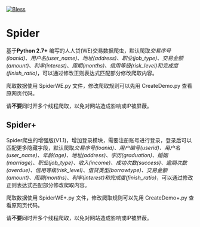 [![Bless](https://cdn.rawgit.com/LunaGao/BlessYourCodeTag/master/tags/god.svg)](http://lunagao.github.io/BlessYourCodeTag/)
# Spider
基于**Python 2.7+** 编写的人人贷(WE)交易数据爬虫，默认爬取*交易序号(loanid)、用户名(user_name)、地址(address)、职业(job_type)、交易金额(amount)、利率(interest)、周期(months)、信用等级(risk_level)*和*完成度(finish_ratio)*，可以通过修改正则表达式匹配部分修改爬取内容。

爬取数据使用 SpiderWE.py 文件，修改爬取规则可以先用 CreateDemo.py 查看原网页代码。

请**不要**同时开多个线程爬取，以免对网站造成影响或IP被屏蔽。

## Spider+
Spider爬虫的增强版(V1.1)，增加登录模块，需要注册账号进行登录，登录后可以匹配更多隐藏字段，默认爬取*交易序号(loanid)、用户编号(userid)、用户名(user_name)、年龄(age)、地址(address)、学历(graduation)、婚姻(marriage)、职业(job_type)、收入(income)、成功次数(success)、逾期次数(overdue)、信用等级(risk_level)、借贷类型(borrowtype)、交易金额(amount)、周期(months)、利率(interest)*和*完成度(finish_ratio)*，可以通过修改正则表达式匹配部分修改爬取内容。

爬取数据使用 SpiderWE+.py 文件，修改爬取规则可以先用 CreateDemo+.py 查看原网页代码。

请**不要**同时开多个线程爬取，以免对网站造成影响或IP被屏蔽。
